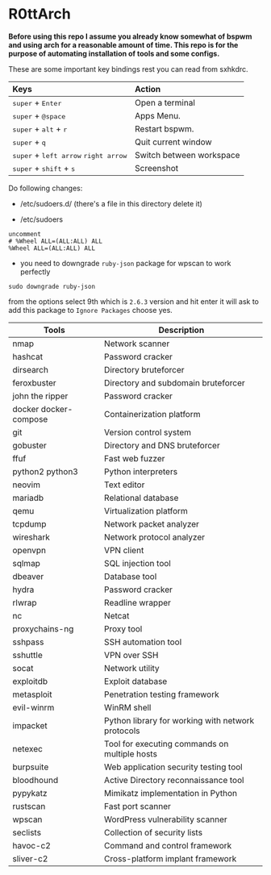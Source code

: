 # R0ttArch

**Before using this repo I assume you already know somewhat of bspwm and using arch for a reasonable amount of time. This repo is for the purpose of automating installation of tools and some configs.**

These are some important key bindings rest you can read from sxhkdrc.

| Keys                                               | Action                   |
| :------------------------------------------------- | :----------------------- |
| <kbd>super</kbd> + <kbd>Enter</kbd>                | Open a terminal          |
| <kbd>super</kbd> + <kbd>@space</kbd>               | Apps Menu.               |
| <kbd>super</kbd> + <kbd>alt</kbd> + <kbd>r</kbd>   | Restart bspwm.           |
| <kbd>super</kbd> + <kbd>q</kbd>                    | Quit current window      |
| <kbd>super</kbd> + <kbd>left arrow</kbd> <kbd>right arrow</kbd>     | Switch between workspace |
| <kbd>super</kbd> + <kbd>shift</kbd> + <kbd>s</kbd> | Screenshot               |

Do following changes:

- /etc/sudoers.d/ (there's a file in this directory delete it)

- /etc/sudoers

```
uncomment
# %Wheel ALL=(ALL:ALL) ALL
%Wheel ALL=(ALL:ALL) ALL
```

- you need to downgrade `ruby-json` package for wpscan to work perfectly

```
sudo downgrade ruby-json
```

from the options select 9th which is `2.6.3` version and hit enter it will ask to add this package to `Ignore Packages` choose yes.

| Tools               | Description       |
|---------------------|-------------------|
| nmap                | Network scanner   |
| hashcat             | Password cracker  |
| dirsearch           | Directory bruteforcer |
| feroxbuster         | Directory and subdomain bruteforcer |
| john the ripper     | Password cracker  |
| docker docker-compose | Containerization platform |
| git                 | Version control system |
| gobuster            | Directory and DNS bruteforcer |
| ffuf                | Fast web fuzzer   |
| python2 python3     | Python interpreters |
| neovim              | Text editor       |
| mariadb             | Relational database |
| qemu                | Virtualization platform |
| tcpdump             | Network packet analyzer |
| wireshark           | Network protocol analyzer |
| openvpn             | VPN client        |
| sqlmap              | SQL injection tool |
| dbeaver             | Database tool     |
| hydra               | Password cracker  |
| rlwrap              | Readline wrapper  |
| nc                  | Netcat            |
| proxychains-ng      | Proxy tool        |
| sshpass             | SSH automation tool |
| sshuttle            | VPN over SSH      |
| socat               | Network utility   |
| exploitdb           | Exploit database  |
| metasploit          | Penetration testing framework |
| evil-winrm          | WinRM shell       |
| impacket            | Python library for working with network protocols |
| netexec             | Tool for executing commands on multiple hosts |
| burpsuite           | Web application security testing tool |
| bloodhound          | Active Directory reconnaissance tool |
| pypykatz            | Mimikatz implementation in Python |
| rustscan            | Fast port scanner |
| wpscan              | WordPress vulnerability scanner |
| seclists            | Collection of security lists |
| havoc-c2            | Command and control framework |
| sliver-c2           | Cross-platform implant framework |


